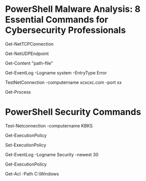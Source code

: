 # PowerShell Malware Analysis: 8 Essential Commands for Cybersecurity Professionals 

Get-NetTCPConnection

Get-NetUDPEndpoint

Get-Content "path-file"

Get-EventLog -Logname system -EntryType Error

TestNetConnection -computername  xcxcxc.com -port xx

Get-Process

# PowerShell Security Commands

Test-Netconnection -computername KBKS

Get-ExecutionPolicy

Set-ExecutionPolicy

Get-EventLog -Logname Security -newest 30

Get-ExecutionPolicy

Get-Acl -Path C:\Windows

